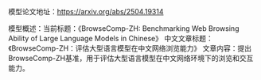 模型论文地址：https://arxiv.org/abs/2504.19314

模型概述：当前标题：《BrowseComp-ZH: Benchmarking Web Browsing Ability of Large Language Models in Chinese》
中文文章标题：《BrowseComp-ZH：评估大型语言模型在中文网络浏览能力》
文章内容：提出BrowseComp-ZH基准，用于评估大型语言模型在中文网络环境下的浏览和交互能力。
